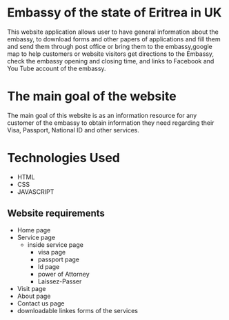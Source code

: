 # Embassy of the state of Eritrea in UK

This website application allows user to have general information about the embassy, to download  forms and other papers of applications and fill them and send them through post office or bring them to the embassy,google map to help customers or website visitors get directions to the Embassy, check the embassy opening and closing time, and links to Facebook and You Tube account of the embassy. 

# The main goal of the website

The main goal of this website is as an information resource for any customer of the embassy to obtain information they need regarding their Visa, Passport, National ID and other services.

# Technologies Used
- HTML
- CSS
- JAVASCRIPT


## Website requirements
        
- Home page
- Service page 
   - inside service page
     - visa page
     - passport page
     - Id page
     - power of Attorney
     - Laissez-Passer
- Visit page
- About page 
- Contact us page
- downloadable linkes forms of the services





  
